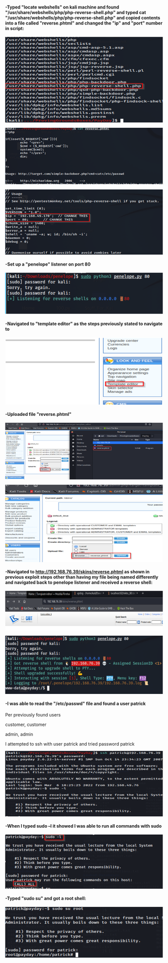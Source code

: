 #### -Typed "locate webshells" on kali machine and found "/usr/share/webshells/php/php-reverse-shell.php" and typed cat "/usr/share/webshells/php/php-reverse-shell.php" and copied contents into a file called "reverse.phtml" and changed the "ip" and "port" number in script: 

![](../Pasted%20Images/Pasted%20image%2020220521185303.png)

![](../Pasted%20Images/Pasted%20image%2020220521185329.png)

![](../Pasted%20Images/Pasted%20image%2020220521185354.png)

#### -Set up a "penelope" listener on port 80

![](../Pasted%20Images/Pasted%20image%2020220521185432.png)


#### -Navigated to "template editor" as the steps previously stated to navigate to

![](../Pasted%20Images/Pasted%20image%2020220521185658.png)

#### -Uploaded file "reverse.phtml" 

![](../Pasted%20Images/Pasted%20image%2020220521185744.png)

![](../Pasted%20Images/Pasted%20image%2020220521185809.png)

#### -Navigated to http://192.168.76.39/skins/reverse.phtml as shown in previous exploit steps other than having my file being named differently and navigated back to penelope listener and received a reverse shell: 

![](../Pasted%20Images/Pasted%20image%2020220521191124.png)

![](../Pasted%20Images/Pasted%20image%2020220521220204.png)

#### -I was able to read the "/etc/passwd" file and found a user patrick 

 

Per previously found users 

customer, customer 

admin, admin 

 

I attempted to ssh with user patrick and tried password patrick 

![](../Pasted%20Images/Pasted%20image%2020220521220501.png)

#### -When I typed sudo –l it showed I was able to run all commands with sudo 

![](../Pasted%20Images/Pasted%20image%2020220522092843.png)

#### -Typed "sudo su" and got a root shell: 

 ![](../Pasted%20Images/Pasted%20image%2020220522092931.png)
